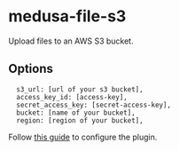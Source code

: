 # medusa-file-s3

Upload files to an AWS S3 bucket.

## Options

```
  s3_url: [url of your s3 bucket],
  access_key_id: [access-key],
  secret_access_key: [secret-access-key],
  bucket: [name of your bucket],
  region: [region of your bucket],
```

Follow [this guide](https://docs.medusajs.com/how-to/uploading-images-to-s3) to configure the plugin.
